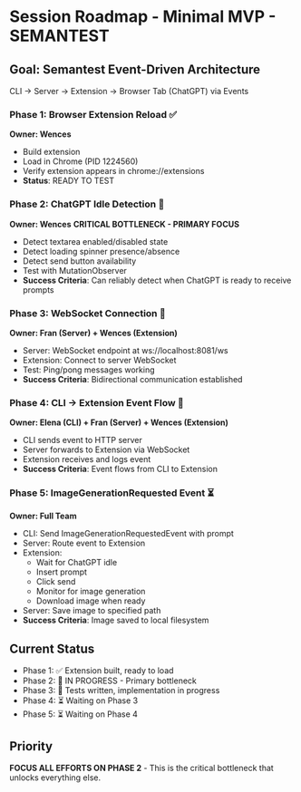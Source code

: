 # Session Roadmap - Minimal MVP - SEMANTEST

## Goal: Semantest Event-Driven Architecture
CLI → Server → Extension → Browser Tab (ChatGPT) via Events

### Phase 1: Browser Extension Reload ✅
**Owner: Wences**
- Build extension
- Load in Chrome (PID 1224560)
- Verify extension appears in chrome://extensions
- **Status**: READY TO TEST

### Phase 2: ChatGPT Idle Detection 🔄
**Owner: Wences**
**CRITICAL BOTTLENECK - PRIMARY FOCUS**
- Detect textarea enabled/disabled state
- Detect loading spinner presence/absence
- Detect send button availability
- Test with MutationObserver
- **Success Criteria**: Can reliably detect when ChatGPT is ready to receive prompts

### Phase 3: WebSocket Connection 🔄
**Owner: Fran (Server) + Wences (Extension)**
- Server: WebSocket endpoint at ws://localhost:8081/ws
- Extension: Connect to server WebSocket
- Test: Ping/pong messages working
- **Success Criteria**: Bidirectional communication established

### Phase 4: CLI → Extension Event Flow 🔄
**Owner: Elena (CLI) + Fran (Server) + Wences (Extension)**
- CLI sends event to HTTP server
- Server forwards to Extension via WebSocket
- Extension receives and logs event
- **Success Criteria**: Event flows from CLI to Extension

### Phase 5: ImageGenerationRequested Event ⏳
**Owner: Full Team**
- CLI: Send ImageGenerationRequestedEvent with prompt
- Server: Route event to Extension
- Extension: 
  - Wait for ChatGPT idle
  - Insert prompt
  - Click send
  - Monitor for image generation
  - Download image when ready
- Server: Save image to specified path
- **Success Criteria**: Image saved to local filesystem

## Current Status
- Phase 1: ✅ Extension built, ready to load
- Phase 2: 🔄 IN PROGRESS - Primary bottleneck
- Phase 3: 🔄 Tests written, implementation in progress
- Phase 4: ⏳ Waiting on Phase 3
- Phase 5: ⏳ Waiting on Phase 4

## Priority
**FOCUS ALL EFFORTS ON PHASE 2** - This is the critical bottleneck that unlocks everything else.
